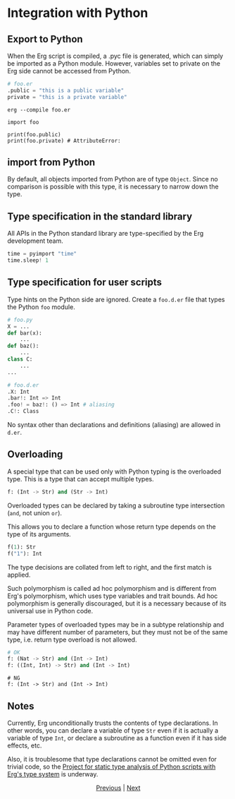 # Integration with Python

## Export to Python

When the Erg script is compiled, a .pyc file is generated, which can simply be imported as a Python module.
However, variables set to private on the Erg side cannot be accessed from Python.

```python
# foo.er
.public = "this is a public variable"
private = "this is a private variable"
```

```console
erg --compile foo.er
```

```python,checker_ignore
import foo

print(foo.public)
print(foo.private) # AttributeError:
```

## import from Python

By default, all objects imported from Python are of type `Object`. Since no comparison is possible with this type, it is necessary to narrow down the type.

## Type specification in the standard library

All APIs in the Python standard library are type-specified by the Erg development team.

```python
time = pyimport "time"
time.sleep! 1
```

## Type specification for user scripts

Type hints on the Python side are ignored. Create a `foo.d.er` file that types the Python `foo` module.

```python
# foo.py
X = ...
def bar(x):
    ...
def baz():
    ...
class C:
    ...
...
```

```python
# foo.d.er
.X: Int
.bar!: Int => Int
.foo! = baz!: () => Int # aliasing
.C!: Class
```

No syntax other than declarations and definitions (aliasing) are allowed in ``d.er``.

## Overloading

A special type that can be used only with Python typing is the overloaded type. This is a type that can accept multiple types.

```python
f: (Int -> Str) and (Str -> Int)
```

Overloaded types can be declared by taking a subroutine type intersection (`and`, not union `or`).

This allows you to declare a function whose return type depends on the type of its arguments.

```python
f(1): Str
f("1"): Int
```

The type decisions are collated from left to right, and the first match is applied.

Such polymorphism is called ad hoc polymorphism and is different from Erg's polymorphism, which uses type variables and trait bounds. Ad hoc polymorphism is generally discouraged, but it is a necessary  because of its universal use in Python code.

Parameter types of overloaded types may be in a subtype relationship and may have different number of parameters, but they must not be of the same type, i.e. return type overload is not allowed.

```python
# OK
f: (Nat -> Str) and (Int -> Int)
f: ((Int, Int) -> Str) and (Int -> Int)
```

```python,compile_fail
# NG
f: (Int -> Str) and (Int -> Int)
```

## Notes

Currently, Erg unconditionally trusts the contents of type declarations. In other words, you can declare a variable of type `Str` even if it is actually a variable of type `Int`, or declare a subroutine as a function even if it has side effects, etc.

Also, it is troublesome that type declarations cannot be omitted even for trivial code, so the [Project for static type analysis of Python scripts with Erg's type system](https://github.com/mtshiba/pylyzer) is underway.

<p align='center'>
    <a href='./33_pipeline.md'>Previous</a> | <a href='./35_package_system.md'>Next</a>
</p>
